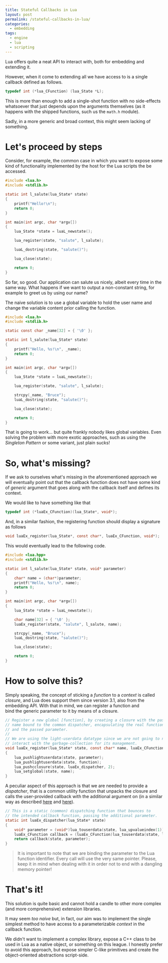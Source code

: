 ```yaml
---
title: Stateful Callbacks in Lua
layout: post
permalink: /stateful-callbacks-in-lua/
categories:
  - embedding
tags:
  - engine
  - lua
  - scripting
---
```

Lua offers quite a neat API to interact with, both for embedding and extending it.

However, when it come to extending all we have access to is a single callback defined as follows.

```c
typedef int (*lua_CFunction) (lua_State *L);
```

This is more than enough to add a single-shot function with no side-effects whatsoever that just depends upon the arguments themselves (as it happens with the shipped functions, such us the `math.h` module).

Sadly, in a more generic and broad context, this might seem lacking of something.

# Let's proceed by steps

Consider, for example, the common case in which you want to expose some kind of functionality implemented by the host for the Lua scripts the be accessed.

```c
#include <lua.h>
#include <stdlib.h>

static int l_salute(lua_State* state)
{
    printf("Hello!\n");
    return 0;
}

int main(int argc, char *argv[])
{
    lua_State *state = luaL_newstate();

    lua_register(state, "salute", l_salute);

    luaL_dostring(state, "salute()");

    lua_close(state);

    return 0;
}
```

So far, so good. Our application can salute us nicely, albeit every time in the same way. What happens if we want to output a non-constant string, for example to greet us by using our name?

The naive solution is to use a global variable to hold the user name and change the variable content prior calling the function.

```c
#include <lua.h>
#include <stdlib.h>

static const char _name[32] = { '\0' };

static int l_salute(lua_State* state)
{
    printf("Hello, %s!\n", _name);
    return 0;
}

int main(int argc, char *argv[])
{
    lua_State *state = luaL_newstate();

    lua_register(state, "salute", l_salute);

    strcpy(_name, "Bruce");
    luaL_dostring(state, "salute()");

    lua_close(state);

    return 0;
}
```

That is going to work... but quite frankly nobody likes global variables. Even solving the problem with more exotic approaches, such as using the *Singleton Pattern* or some variant, just plain sucks!

# So, what's missing?

If we ask to ourselves what's missing in the aforementioned approach we will eventually point out that the callback function does not have some kind of *generic* argument that goes along with the callback itself and defines its context.

We would like to have something like that

```c
typedef int (*luaEx_CFunction)(lua_State*, void*);
```

And, in a similar fashion, the registering function should display a signature as follows

```c
void luaEx_register(lua_State*, const char*, luaEx_CFunction, void*);
```

This would eventually lead to the following code.

```c
#include <lua.hpp>
#include <stdlib.h>

static int l_salute(lua_State* state, void* parameter)
{
    char* name = (char*)parameter;
    printf("Hello, %s!\n", name);
    return 0;
}

int main(int argc, char *argv[])
{
    lua_State *state = luaL_newstate();

    char name[32] = { '\0' };
    luaEx_register(state, "salute", l_salute, name);

    strcpy(_name, "Bruce");
    luaL_dostring(state, "salute()");

    lua_close(state);

    return 0;
}
```

# How to solve this?

Simply speaking, the concept of sticking a *function* to a *context* is called *closure*, and Lua does support them since version 3.1, also from the embedding API. With that in mind, we can register a function and bind the generic parameter to it by means of a closure.

```c
// Register a new global [function], by creating a closure with the passed
// name bound to the common dispatcher, encapsulating the real function pointer
// and the passed parameter.
//
// We are using the light-userdata datatype since we are not going to need to
// interact with the garbage-collection for its management.
void luaEx_register(lua_State* state, const char* name, luaEx_CFunction function, void* parameter)
{
    lua_pushlightuserdata(state, parameter);
    lua_pushlightuserdata(state, function);
    lua_pushcclosure(state, luaEx_dispatcher, 2);
    lua_setglobal(state, name);
}
```

A peculiar aspect of this approach is that we are needed to provide a *dispatcher*, that is a common utility function that unpacks the closure and calls the user-provided callback with the additional argument on (in a similar way as described [here][1] and [here][2]).

```c
// This is a static (common) dispatching function that bounces to
// the intended callback function, passing the additional parameter.
static int luaEx_dispatcher(lua_State* state)
{
    void* parameter = (void*)lua_touserdata(state, lua_upvalueindex(1));
    luaEx_CFunction callback = (luaEx_CFunction)lua_touserdata(state, lua_upvalueindex(2));
    return callback(state, parameter);
}
```

> It is important to note that we are binding the parameter to the Lua function identifier. Every call will use the very same pointer. Please, keep it in mind when dealing with it in order not to end with a dangling memory pointer!

# That's it!

This solution is quite basic and cannot hold a candle to other more complex (and more comprehensive) extension libraries.

It may seem *too naive* but, in fact, our aim was to implement the single simplest method to have access to a parameterizable *context* in the callback function.

We didn't want to implement a complex library, expose a C++ class to be used in Lua as a native object, or something on this league. I honestly prefer to avoid this approach, but expose simpler C-like primitives and create the object-oriented abstractions script-side.

 [1]: http://www.gamedev.net/page/resources/_/technical/game-programming/exporting-c-functions-to-lua-r2629
 [2]: http://lua-users.org/lists/lua-l/2000-01/msg00051.html